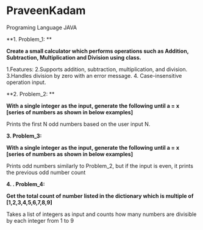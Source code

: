 # PraveenKadam

Programing Language JAVA

**1. Problem_1: **

**Create a small calculator which performs operations such as Addition, Subtraction, Multiplication and Division using class.**

1.Features:
2.Supports addition, subtraction, multiplication, and division.
3.Handles division by zero with an error message.
4. Case-insensitive operation input.

**2. Problem_2: **

**With a single integer as the input, generate the following until a = x [series of numbers as shown in below examples]**

Prints the first N odd numbers based on the user input N.

**3. Problem_3:**

**With a single integer as the input, generate the following until a = x [series of numbers as shown in below examples]**

Prints odd numbers similarly to Problem_2, but if the input is even, it prints the previous odd number count 

**4. . Problem_4:**

**Get the total count of number listed in the dictionary which is multiple of [1,2,3,4,5,6,7,8,9]**

Takes a list of integers as input and counts how many numbers are divisible by each integer from 1 to 9
